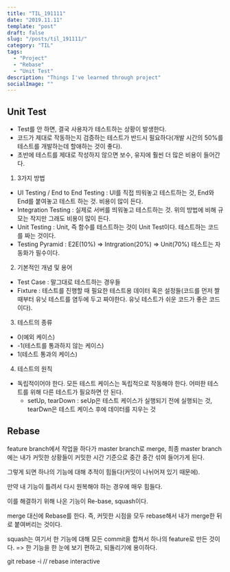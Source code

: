 ```yaml
---
title: "TIL_191111"
date: "2019.11.11"
template: "post"
draft: false
slug: "/posts/til_191111/"
category: "TIL"
tags:
  - "Project"
  - "Rebase"
  - "Unit Test"
description: "Things I've learned through project"
socialImage: ""
---
```


## **Unit Test**

- Test를 안 하면, 결국 사용자가 테스트하는 상황이 발생한다.
- 코드가 제대로 작동하는지 검증하는 테스트가 반드시 필요하다(개발 시간의 50%를 테스트를 개발하는데 할애하는 것이 좋다).
- 초반에 테스트를 제대로 작성하지 않으면 보수, 유지에 훨씬 더 많은 비용이 들어간다.

1. 3가지 방법

- UI Testing / End to End Testing : UI를 직접 띄워놓고 테스트하는 것, End와 End를 붙여놓고 테스트 하는 것. 비용이 많이 든다.
- Integration Testing : 실제로 서버를 띄워놓고 테스트하는 것. 위의 방법에 비해 규모는 작지만 그래도 비용이 많이 든다.
- Unit Testing : Unit, 즉 함수를 테스트하는 것이 Unit Test이다. 테스트하는 코드를 짜는 것이다.
- Testing Pyramid : E2E(10%) => Intrgration(20%) => Unit(70%) 테스트는 자동화가 필수이다.

2. 기본적인 개념 및 용어

- Test Case : 말그대로 테스트하는 경우들
- Fixture : 테스트를 진행할 때 필요한 테스트용 데이터 혹은 설정들(코드를 먼저 짤 때부터 유닛 테스트를 염두에 두고 짜야한다. 유닛 테스트가 쉬운 코드가 좋은 코드이다).

3. 테스트의 종류

- 0(예외 케이스)
- -1(테스트를 통과하지 않는 케이스)
- 1(테스트 통과의 케이스)

4. 테스트의 원칙

- 독립적이어야 한다. 모든 테스트 케이스는 독립적으로 작동해야 한다. 어떠한 테스트를 위해 다른 테스트가 필요하면 안 된다.
  - setUp, tearDown : seUp은 테스트 케이스가 실행되기 전에 실행되는 것, tearDwn은 테스트 케이스 후에 데이터를 지우는 것

## **Rebase**

feature branch에서 작업을 하다가 master branch로 merge, 최종 master branch에는 내가 커밋한 상황들이 커밋한 시간 기준으로 중간 중간 섞여 들어가게 된다.

그렇게 되면 하나의 기능에 대해 추적이 힘들다(커밋이 나뉘어져 있기 때문에).

만약 내 기능이 틀려서 다시 원복해야 하는 경우에 매우 힘들다.

이를 해결하기 위해 나온 기능이 Re-base, squash이다.

merge 대신에 Rebase를 한다. 즉, 커밋한 시점을 모두 rebase해서 내가 merge한 뒤로 붙여버리는 것이다.

squash는 여기서 한 기능에 대해 모든 commit을 합쳐서 하나의 feature로 만든 것이다. => 한 기능을 한 눈에 보기 편하고, 되돌리기에 용이하다.

git rebase -i // rebase interactive
